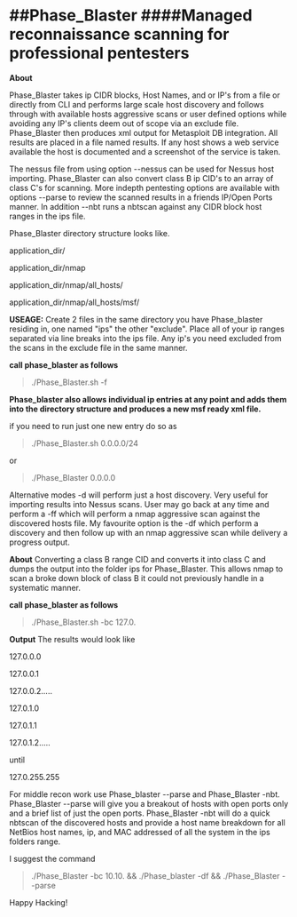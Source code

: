 ##Phase_Blaster
####Managed reconnaissance scanning for professional pentesters
=============

**About**

Phase_Blaster takes ip CIDR blocks, Host Names, and or IP's from a file or directly from CLI and performs large scale host discovery and follows through with available hosts aggressive scans or user defined options while avoiding any IP's clients deem out of scope via an exclude file. Phase_Blaster then produces xml output for Metasploit DB integration. All results are placed in a file named results. If any host shows a web service available the host is documented and a screenshot of the service is taken.

The nessus file from using option --nessus can be used for Nessus host importing. Phase_Blaster can also convert class B ip CID's to an array of class C's for scanning. More indepth pentesting options are available with options --parse to review the scanned results in a friends IP/Open Ports manner. In addition --nbt runs a nbtscan against any CIDR block host ranges in the ips file.

Phase_Blaster directory structure looks like.

application_dir/

application_dir/nmap

application_dir/nmap/all_hosts/

application_dir/nmap/all_hosts/msf/


**USEAGE:**
Create 2 files in the same directory you have Phase_blaster residing in, one named "ips" the other "exclude". Place all of your ip ranges separated via line breaks into the ips file. 
Any ip's you need excluded from the scans in the exclude file in the same manner.

**call phase_blaster as follows**

>./Phase_Blaster.sh -f

**Phase_blaster also allows individual ip entries at any point and adds them into the directory structure and produces a new msf ready xml file.**

if you need to run just one new entry do so as

>./Phase_Blaster.sh 0.0.0.0/24

or

>./Phase_Blaster 0.0.0.0

Alternative modes -d will perform just a host discovery. Very useful for importing results into Nessus scans. User may go back at any time and perform a -ff which will perform a nmap aggressive scan against the discovered hosts file. My favourite option is the -df which perform a discovery and then follow up with an nmap aggressive scan while delivery a progress output.

**About**
Converting a class B range CID and converts it into class C and dumps the output into the folder ips for Phase_Blaster. This allows nmap to scan a broke down block of class B it could not previously handle in a systematic manner.

**call phase_blaster as follows**

>./Phase_Blaster.sh -bc 127.0.

**Output**
The results would look like

127.0.0.0

127.0.0.1

127.0.0.2.....

127.0.1.0

127.0.1.1

127.0.1.2.....

until

127.0.255.255

For middle recon work use Phase_blaster --parse and Phase_Blaster -nbt. Phase_Blaster --parse will give you a breakout of hosts with open ports only and a brief list of just the open ports. Phase_Blaster -nbt will do a quick nbtscan of the discovered hosts and provide a host name breakdown for all NetBios host names, ip, and MAC addressed of all the system in the ips folders range.

I suggest the command

>./Phase_Blaster -bc 10.10. && ./Phase_blaster -df && ./Phase_Blaster --parse

Happy Hacking!